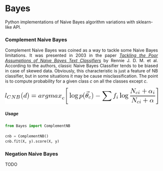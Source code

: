 # Bayes
Python implementations of Naive Bayes algorithm variations with sklearn-like API.


### Complement Naive Bayes

<p align='justify'>
Complement Naive Bayes was coined as a way to tackle some Naive Bayes limitations. 
It was presented in 2003 in the paper
 <i><a href='https://people.csail.mit.edu/jrennie/papers/icml03-nb.pdf'>Tackling the Poor Assumptions of Naive Bayes Text Classifiers</a></i>
 by Rennie J. D. M. et al. 
According to the authors, classic Naive Bayes Classifier tends to be biased in case of skewed data. 
Obviously, this characteristic is just a feature of NB classifier, but in some situations it may be cause misclassification.  
The point is to compute probability for a given class <i>c</i> on all the classes except <i>c</i>.
</p>


![Image of Yaktocat](./img/eq1.png)

##### Usage

``` python
from Bayes import ComplementNB

cnb = ComplementNB()
cnb.fit(X, y).score(X, y)
```




### Negation Naive Bayes 

TODO

